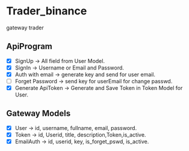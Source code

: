 # Trader_binance
gateway trader


## ApiProgram
- [x] SignUp            -> All field from User Model.
- [x] SignIn            -> Username or Email and Password.
- [x] Auth with email   -> generate key and send for user email.
- [ ] Forget Password   -> send key for userEmail for change passwd.
- [x] Generate ApiToken -> Generate and Save Token in Token Model for User.

## Gateway Models
- [x] User              -> id, username, fullname, email, password.
- [x] Token             -> id, Userid, title, description,Token,is_active.
- [x] EmailAuth         -> id, userid, key, is_forget_pswd, is_active.

